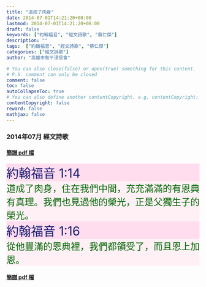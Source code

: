```yaml
---
title: "道成了肉身"
date: 2014-07-01T14:21:20+08:00
lastmod: 2014-07-01T14:21:20+08:00
draft: false
keywords: ["約翰福音", "經文詩歌", "蔡仁傑"]
description: ""
tags:  ["約翰福音", "經文詩歌", "蔡仁傑"]
categories: ["經文詩歌"]
author: "高雄市和平浸信會"

# You can also close(false) or open(true) something for this content.
# P.S. comment can only be closed
comment: false
toc: false
autoCollapseToc: true
# You can also define another contentCopyright. e.g. contentCopyright: "This is another copyright."
contentCopyright: false
reward: false
mathjax: false
---
```


### 2014年07月 經文詩歌

#### [簡譜 pdf 檔](/pdf-h/h201407.pdf "道成了肉身")

<div style="background-color:#FFDDEE"><font size="6", color="#191970">
約翰福音 1:14
</font>
</div>

<div style="background-color:#FFF0F5"><font size="5", color="#006400">
道成了肉身，住在我們中間，充充滿滿的有恩典有真理。我們也見過他的榮光，正是父獨生子的榮光。
</font>
</div>

<div style="background-color:#FFDDEE"><font size="6", color="#191970">
約翰福音 1:16
</font>
</div>

<div style="background-color:#FFF0F5"><font size="5", color="#006400">
從他豐滿的恩典裡，我們都領受了，而且恩上加恩。
</font>
</div>

#### [簡譜 pdf 檔](/pdf-h/h201407.pdf "道成了肉身")